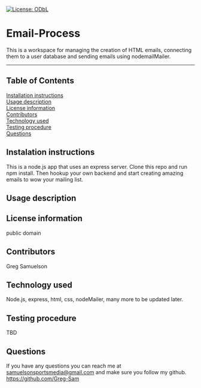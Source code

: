 [![License: ODbL](https://img.shields.io/badge/License-PDDL-brightgreen.svg)](https://opendatacommons.org/licenses/pddl/)
  # Email-Process
  This is a workspace for managing the creation of HTML emails, connecting them to a user database and sending emails using nodemailMailer.
  ***
  ## Table of Contents
  [Installation instructions](#instalation-instructions)  
  [Usage description](#usage-description)  
  [License information](#license-information)  
  [Contributors](#contributors)  
  [Technology used](#technology-used)  
  [Testing procedure](#testing-procedure)  
  [Questions](#questions)  
  ## Instalation instructions
  This is a node.js app that uses an express server. Clone this repo and run npm install. Then hookup your own backend and start creating amazing emails to wow your mailing list.  
  ## Usage description
    
  ## License information
  public domain   
  ## Contributors
  Greg Samuelson  
  ## Technology used
  Node.js, express, html, css, nodeMailer, many more to be updated later.  
  ## Testing procedure
  TBD  
  ## Questions  
  If you have any questions you can reach me at samuelsonsportsmedia@gmail.com and make sure you follow my github. https://github.com/Greg-Sam
